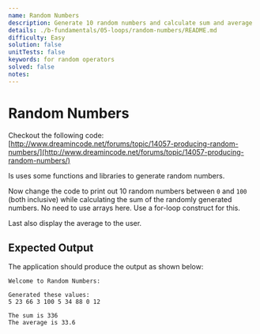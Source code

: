 ```yaml
---
name: Random Numbers
description: Generate 10 random numbers and calculate sum and average
details: ./b-fundamentals/05-loops/random-numbers/README.md
difficulty: Easy
solution: false
unitTests: false
keywords: for random operators
solved: false
notes:
---
```


# Random Numbers

Checkout the following code: [http://www.dreamincode.net/forums/topic/14057-producing-random-numbers/](http://www.dreamincode.net/forums/topic/14057-producing-random-numbers/)

Is uses some functions and libraries to generate random numbers.

Now change the code to print out 10 random numbers between `0` and `100` (both inclusive) while calculating the sum of the randomly generated numbers. No need to use arrays here. Use a for-loop construct for this.

Last also display the average to the user.

## Expected Output

The application should produce the output as shown below:

```text
Welcome to Random Numbers:

Generated these values:
5 23 66 3 100 5 34 88 0 12

The sum is 336
The average is 33.6
```
